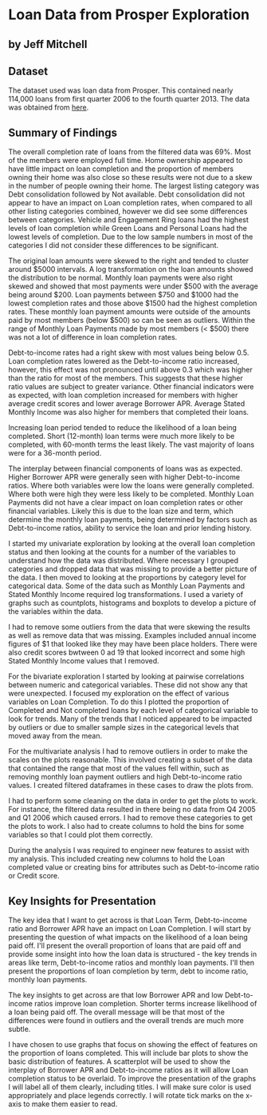 # Loan Data from Prosper Exploration
## by Jeff Mitchell


## Dataset

The dataset used was loan data from Prosper. This contained nearly 114,000 loans from first quarter 2006 to the fourth quarter 2013. The data was obtained from [here](https://s3.amazonaws.com/udacity-hosted-downloads/ud651/prosperLoanData.csv). 


## Summary of Findings

The overall completion rate of loans from the filtered data was 69%. Most of the members were employed full time. Home ownership appeared to have little impact on loan completion and the proportion of members owning their home was also close so these results were not due to a skew in the number of people owning their home. The largest listing category was Debt consolidation followed by Not available. Debt consolidation did not appear to have an impact on Loan completion rates, when compared to all other listing categories combined, however we did see some differences between categories. Vehicle and Engagement Ring loans had the highest levels of loan completion while Green Loans and Personal Loans had the lowest levels of completion. Due to the low sample numbers in most of the categories I did not consider these differences to be significant.

The original loan amounts were skewed to the right and tended to cluster around $5000 intervals. A log transformation on the loan amounts showed the distribution to be normal. Monthly loan payments were also right skewed and showed that most payments were under $500 with the average being around $200. Loan payments between $750 and $1000 had the lowest completion rates and those above $1500 had the highest completion rates. These monthly loan payment amounts were outside of the amounts paid by most members (below $500) so can be seen as outliers. Within the range of Monthly Loan Payments made by most members (< $500) there was not a lot of difference in loan completion rates.

Debt-to-income rates had a right skew with most values being below 0.5. Loan completion rates lowered as the Debt-to-income ratio increased, however, this effect was not pronounced until above 0.3 which was higher than the ratio for most of the members. This suggests that these higher ratio values are subject to greater variance. Other financial indicators were as expected, with loan completion increased for members with higher average credit scores and lower average Borrower APR. Average Stated Monthly Income was also higher for members that completed their loans.

Increasing loan period tended to reduce the likelihood of a loan being completed. Short (12-month) loan terms were much more likely to be completed, with 60-month terms the least likely. The vast majority of loans were for a 36-month period.

The interplay between financial components of loans was as expected. Higher Borrower APR were generally seen with higher Debt-to-income ratios. Where both variables were low the loans were generally completed. Where both were high they were less likely to be completed. Monthly Loan Payments did not have a clear impact on loan completion rates or other financial variables. Likely this is due to the loan size and term, which determine the monthly loan payments, being determined by factors such as Debt-to-income ratios, ability to service the loan and prior lending history.

I started my univariate exploration by looking at the overall loan completion status and then looking at the counts for a number of the variables to understand how the data was distributed. Where necessary I grouped categories and dropped data that was missing to provide a better picture of the data. I then moved to looking at the proportions by category level for categorical data. Some of the data such as Monthly Loan Payments and Stated Monthly Income required log transformations. I used a variety of graphs such as countplots, histograms and boxplots to develop a picture of the variables within the data.

I had to remove some outliers from the data that were skewing the results as well as remove data that was missing. Examples included annual income figures of $1 that looked like they may have been place holders. There were also credit scores bwtween 0 ad 19 that looked incorrect and some high Stated Monthly Income values that I removed.

For the bivariate exploration I started by looking at pairwise correlations between numeric and categorical variables. These did not show any that were unexpected. I focused my exploration on the effect of various variables on Loan Completion. To do this I plotted the proportion of Completed and Not completed loans by each level of categorical variable to look for trends. Many of the trends that I noticed appeared to be impacted by outliers or due to smaller sample sizes in the categorical levels that moved away from the mean.

For the multivariate analysis I had to remove outliers in order to make the scales on the plots reasonable. This involved creating a subset of the data that contained the range that most of the values fell within, such as removing monthly loan payment outliers and high Debt-to-income ratio values. I created filtered dataframes in these cases to draw the plots from.

I had to perform some cleaning on the data in order to get the plots to work. For instance, the filtered data resulted in there being no data from Q4 2005 and Q1 2006 which caused errors. I had to remove these categories to get the plots to work. I also had to create columns to hold the bins for some variables so that I could plot them correctly.

During the analysis I was required to engineer new features to assist with my analysis. This included creating new columns to hold the Loan completed value or creating bins for attributes such as Debt-to-income ratio or Credit score.

## Key Insights for Presentation

The key idea that I want to get across is that Loan Term, Debt-to-income ratio and Borrower APR have an impact on Loan Completion. I will start by presenting the question of what impacts on the likelihood of a loan being paid off. I'll present the overall proportion of loans that are paid off and provide some insight into how the loan data is structured - the key trends in areas like term, Debt-to-income ratios and monthly loan payments. I'll then present the proportions of loan completion by term, debt to income ratio, monthly loan payments.

The key insights to get across are that low Borrower APR and low Debt-to-income ratios improve loan completion. Shorter terms increase likelihood of a loan being paid off. The overall message will be that most of the differences were found in outliers and the overall trends are much more subtle.

I have chosen to use graphs that focus on showing the effect of features on the proportion of loans completed. This will include bar plots to show the basic distribution of features. A scatterplot will be used to show the interplay of Borrower APR and Debt-to-income ratios as it will allow Loan completion status to be overlaid. To improve the presentation of the graphs I will label all of them clearly, including titles. I will make sure color is used appropriately and place legends correctly. I will rotate tick marks on the x-axis to make them easier to read.